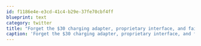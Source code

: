 ```yaml
---
id: f1186e4e-e3cd-41c4-b29e-37fe70cbf4ff
blueprint: text
category: twitter
title: "Forget the $30 charging adapter, proprietary interface, and failing battery, I'm buying #anythingbutipod next time."
caption: 'Forget the $30 charging adapter, proprietary interface, and failing battery, I''m buying <span class="hashtag hashtag_local">#<a href="http://tweettemp.darylchymko.ca/?tag=anythingbutipod">anythingbutipod</a> next time.'
---
```

